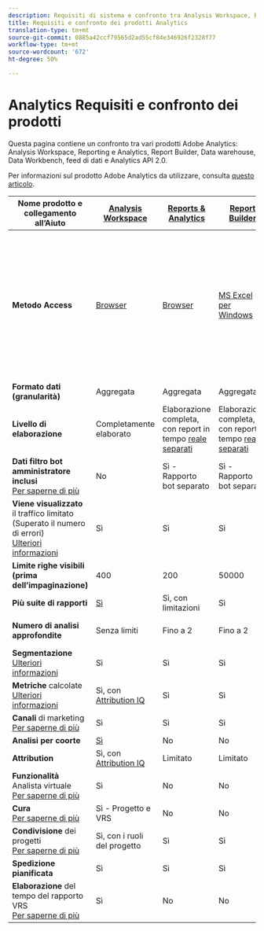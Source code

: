 ```yaml
---
description: Requisiti di sistema e confronto tra Analysis Workspace, Reports & Analytics, Ad Hoc Analysis, Report Builder, Data Warehouse e Data Workbench
title: Requisiti e confronto dei prodotti Analytics
translation-type: tm+mt
source-git-commit: 0885a42ccf79565d2ad55cf84e346926f2328f77
workflow-type: tm+mt
source-wordcount: '672'
ht-degree: 50%

---
```



# Analytics Requisiti e confronto dei prodotti 

Questa pagina contiene un confronto tra vari prodotti  Adobe Analytics:  Analysis Workspace, Reporting e  Analytics, Report Builder, Data warehouse, Data Workbench, feed di dati e  Analytics API 2.0.

Per informazioni sul prodotto Adobe Analytics da utilizzare, consulta [questo articolo](/help/admin/c-analytics-product-comparison/which-analytics-tool.md).

| Nome prodotto e collegamento all’Aiuto | [Analysis Workspace](https://docs.adobe.com/content/help/it-IT/analytics/analyze/analysis-workspace/home.html) | [Reports &amp; Analytics](https://docs.adobe.com/content/help/it-IT/analytics/analyze/reports-analytics/getting-started.html) | [Report Builder](https://docs.adobe.com/content/help/it-IT/analytics/analyze/report-builder/home.html) | [Data Warehouse](https://docs.adobe.com/content/help/it-IT/analytics/export/data-warehouse/data-warehouse.translate.html) | [Data Workbench](https://docs.adobe.com/content/help/it-IT/data-workbench/using/home.html) | [Feed dati](https://docs.adobe.com/content/help/it-IT/analytics/export/analytics-data-feed/data-feed-overview.html) | [Analytics API 2.0](https://www.adobe.io/apis/experiencecloud/analytics/docs.html) |
|---|---|---|---|---|---|---|---|
| **Metodo Access** | [Browser](https://docs.adobe.com/content/help/it-IT/analytics/admin/sys-reqs.html) | [Browser](https://docs.adobe.com/content/help/it-IT/analytics/admin/sys-reqs.html) | [MS Excel per Windows](https://docs.adobe.com/content/help/it-IT/analytics/analyze/report-builder/report-builder-setup/system-requirements.html) | Configurazione tramite browser. Le destinazioni supportate includono l&#39;FTP. Rivolgiti all&#39;Assistenza clienti per ricevere ulteriore assistenza sulla destinazione. [Ulteriori informazioni](https://docs.adobe.com/content/help/it-IT/analytics/admin/sys-reqs.html) | [Windows a 64 bit](https://docs.adobe.com/content/help/en/data-workbench/using/install/c-data-workbench-client-install.html) | Configurazione tramite il browser. Le destinazioni supportate includono FTP, SFTP, Azure Blob, S3. [Ulteriori informazioni](https://docs.adobe.com/content/help/it-IT/analytics/export/analytics-data-feed/data-feed-overview.html) | Strumenti RESTful API. Effettuate l&#39;accesso con  credenziali di I/O Adobe. [Ulteriori informazioni](https://www.adobe.io/apis/experiencecloud/analytics/docs.html) |
| **Formato dati (granularità)** | Aggregata | Aggregata | Aggregata | ECID | Timestamp + ECID | Timestamp + ECID | Aggregata |
| **Livello di elaborazione** | Completamente elaborato | Elaborazione completa, con report in tempo [reale separati](https://docs.adobe.com/content/help/en/analytics/components/real-time-reporting/realtime.html) | Elaborazione completa, con report in tempo [reale separati](https://docs.adobe.com/content/help/en/analytics/components/real-time-reporting/realtime.html) | Completamente elaborato | Completamente elaborato | Completamente elaborato | Completamente elaborato |
| **Dati filtro bot amministratore inclusi** <br>[Per saperne di più](https://docs.adobe.com/content/help/en/analytics/admin/admin-tools/bot-removal/bot-removal.html) | No | Sì - Rapporto bot separato | Sì - Rapporto bot separato | No | No | No | No |
| **Viene visualizzato** il traffico limitato (Superato il numero di errori) <br>[Ulteriori informazioni](https://docs.adobe.com/content/help/en/analytics/technotes/low-traffic.html) | Sì | Sì | Sì | No | No | No | Sì |
| **Limite righe visibili (prima dell’impaginazione)** | 400 | 200 | 50000 | Senza limiti | Senza limiti | Senza limiti | 50000 |
| **Più suite di rapporti** | [Sì](https://docs.adobe.com/content/help/it-IT/analytics/analyze/analysis-workspace/build-workspace-project/multiple-report-suites.html) | Sì, con limitazioni | Sì | No | Sì | No | Sì |
| **Numero di analisi approfondite** | Senza limiti | Fino a 2 | Fino a 2 | Senza limiti | Senza limiti | Senza limiti | Senza limiti, eseguite tra più query |
| **Segmentazione** <br>[Ulteriori informazioni](https://docs.adobe.com/content/help/en/analytics/components/segmentation/segmentation-workflow/seg-workflow.html) | Sì | Sì | Sì | Sì, con [limitazioni](https://docs.adobe.com/content/help/en/analytics/components/segmentation/segment-reference/seg-compatibility.html) | Sì | No | Sì |
| **Metriche** calcolate <br>[Ulteriori informazioni](https://docs.adobe.com/content/help/it-IT/analytics/components/calculated-metrics/cm-overview.html) | Sì, con [Attribution IQ](https://docs.adobe.com/content/help/en/analytics/analyze/analysis-workspace/attribution/overview.html) | Sì | Sì | No | Sì | No | Sì, con [Attribution IQ](https://docs.adobe.com/content/help/en/analytics/analyze/analysis-workspace/attribution/overview.html) |
| **Canali** di marketing <br>[Per saperne di più](https://docs.adobe.com/content/help/it-IT/analytics/components/marketing-channels/c-getting-started-mchannel.html) | Sì | Sì | Sì | Sì | Sì | Sì - [va_finder, va_closer](https://docs.adobe.com/content/help/en/analytics/export/analytics-data-feed/data-feed-contents/datafeeds-reference.html) | Sì |
| **Analisi per coorte** | [Sì](https://docs.adobe.com/content/help/it-IT/analytics/analyze/analysis-workspace/visualizations/cohort-table/cohort-analysis.html) | No | No | No | Sì | No | No |
| **Attribution** | Sì, con [Attribution IQ](https://docs.adobe.com/content/help/en/analytics/analyze/analysis-workspace/attribution/overview.html) | Limitato | Limitato | No | Sì | No | Sì, con [Attribution IQ](https://docs.adobe.com/content/help/en/analytics/analyze/analysis-workspace/attribution/overview.html) |
| **Funzionalità** Analista virtuale <br>[Per saperne di più](https://docs.adobe.com/content/help/en/analytics/analyze/analysis-workspace/virtual-analyst/overview.html) | Sì | No | No | No | No | No | Sì |
| **Cura** <br>[Per saperne di più](https://docs.adobe.com/content/help/it-IT/analytics/analyze/analysis-workspace/curate-share/curate.html) | Sì - Progetto e VRS | No | No | No | No | No | Sì, solo VRS |
| **Condivisione** dei progetti <br>[Per saperne di più](https://docs.adobe.com/content/help/it-IT/analytics/analyze/analysis-workspace/curate-share/share-projects.html) | Sì, con i ruoli del progetto | Sì | Sì | No | Sì | No | No |
| **Spedizione pianificata** | Sì | Sì | Sì | Sì | Sì | Sì | No |
| **Elaborazione** del tempo del rapporto VRS <br>[Per saperne di più](https://docs.adobe.com/content/help/it-IT/analytics/components/virtual-report-suites/vrs-report-time-processing.html) | Sì | No | No | No | No | No | Sì |
